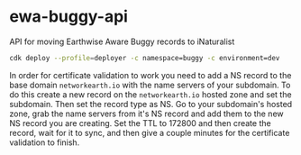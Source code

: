 # ewa-buggy-api
API for moving Earthwise Aware Buggy records to iNaturalist

```bash
cdk deploy --profile=deployer -c namespace=buggy -c environment=dev
```

In order for certificate validation to work you need to add a NS record to the base domain `networkearth.io` with the name servers of your subdomain. To do this create a new record on the `networkearth.io` hosted zone and set the subdomain. Then set the record type as NS. Go to your subdomain's hosted zone, grab the name servers from it's NS record and add them to the new NS record you are creating. Set the TTL to 172800 and then create the record, wait for it to sync, and then give a couple minutes for the certificate validation to finish.
